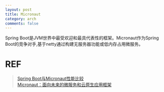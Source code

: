 ```yaml
---
layout: post
title: Micronaut
category: arch
comments: false
---
```


Spring Boot是JVM世界中最受欢迎和最具代表性的框架。Micronaut作为Spring Boot的竞争对手,基于netty通过构建无服务器功能或低内存占用微服务。

# REF

> [Spring Boot与Micronaut性能比较](https://www.cnblogs.com/liululee/p/10897924.html)  
> [Micronaut：面向未来的微服务和云原生应用框架](https://yq.aliyun.com/articles/649920)
